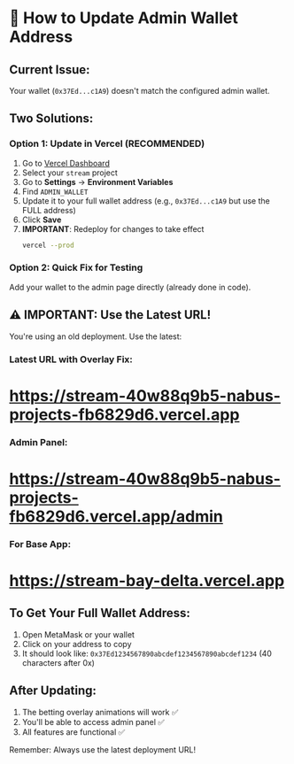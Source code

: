 # 🔐 How to Update Admin Wallet Address

## Current Issue:
Your wallet (`0x37Ed...c1A9`) doesn't match the configured admin wallet.

## Two Solutions:

### Option 1: Update in Vercel (RECOMMENDED) 
1. Go to [Vercel Dashboard](https://vercel.com)
2. Select your `stream` project
3. Go to **Settings** → **Environment Variables**
4. Find `ADMIN_WALLET`
5. Update it to your full wallet address (e.g., `0x37Ed...c1A9` but use the FULL address)
6. Click **Save**
7. **IMPORTANT**: Redeploy for changes to take effect
   ```bash
   vercel --prod
   ```

### Option 2: Quick Fix for Testing
Add your wallet to the admin page directly (already done in code).

## ⚠️ IMPORTANT: Use the Latest URL!

You're using an old deployment. Use the latest:

### Latest URL with Overlay Fix:
# https://stream-40w88q9b5-nabus-projects-fb6829d6.vercel.app

### Admin Panel:
# https://stream-40w88q9b5-nabus-projects-fb6829d6.vercel.app/admin

### For Base App:
# https://stream-bay-delta.vercel.app

## To Get Your Full Wallet Address:
1. Open MetaMask or your wallet
2. Click on your address to copy
3. It should look like: `0x37Ed1234567890abcdef1234567890abcdef1234` (40 characters after 0x)

## After Updating:
1. The betting overlay animations will work ✅
2. You'll be able to access admin panel ✅
3. All features are functional ✅

Remember: Always use the latest deployment URL!
